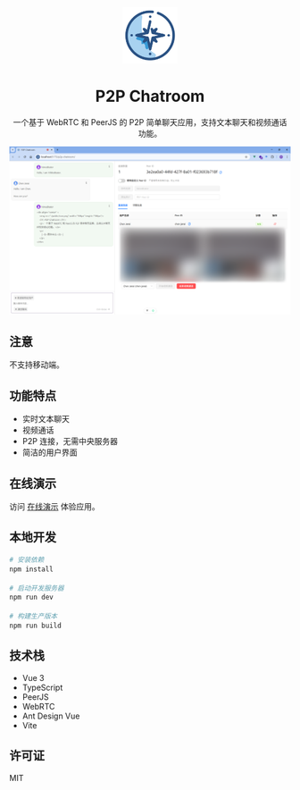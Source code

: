 <div align="center" >
    <img src="./assets/icon.png" width="100px" height="100px"/>
    <h1>P2P Chatroom</h1>
    <p>一个基于 WebRTC 和 PeerJS 的 P2P 简单聊天应用，支持文本聊天和视频通话功能。</p>
</div>

![](./assets/page.png)

## 注意

不支持移动端。

## 功能特点

- 实时文本聊天
- 视频通话
- P2P 连接，无需中央服务器
- 简洁的用户界面

## 在线演示

访问 [在线演示](https://himeditator.github.io/p2p-chatroom/) 体验应用。

## 本地开发

```bash
# 安装依赖
npm install

# 启动开发服务器
npm run dev

# 构建生产版本
npm run build
```

## 技术栈

- Vue 3
- TypeScript
- PeerJS
- WebRTC
- Ant Design Vue
- Vite

## 许可证

MIT
